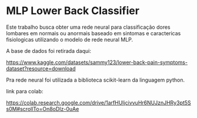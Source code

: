 # MLP Lower Back Classifier 
Este trabalho busca obter uma rede neural para classificação dores lombares em normais ou anormais baseado em sintomas e caractericas fisiologicas utilizando o modelo de rede neural MLP.

A base de dados foi retirada daqui:

https://www.kaggle.com/datasets/sammy123/lower-back-pain-symptoms-dataset?resource=download

Pra rede neural foi utilizada a biblioteca scikit-learn da linguagem python.

link para colab:

https://colab.research.google.com/drive/1arfHUIjcivvuHr6NUJznJHRy3pt5Ss0M#scrollTo=On8oDIz-0uAe


